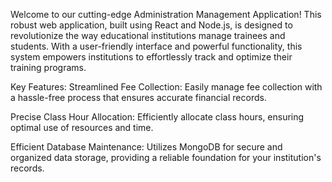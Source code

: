 Welcome to our cutting-edge Administration Management Application! This robust web application, built using React and Node.js, is designed to revolutionize the way educational institutions manage trainees and students. With a user-friendly interface and powerful functionality, this system empowers institutions to effortlessly track and optimize their training programs.

Key Features:
Streamlined Fee Collection: Easily manage fee collection with a hassle-free process that ensures accurate financial records.

Precise Class Hour Allocation: Efficiently allocate class hours, ensuring optimal use of resources and time.

Efficient Database Maintenance: Utilizes MongoDB for secure and organized data storage, providing a reliable foundation for your institution's records.
